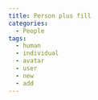 ```yaml
---
title: Person plus fill
categories:
  - People
tags:
  - human
  - individual
  - avatar
  - user
  - new
  - add
---
```

